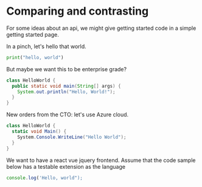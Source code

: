 # Comparing and contrasting

For some ideas about an api, we might give getting started code in a simple getting started page.

In a pinch, let's hello that world.

```py
print("hello, world")
```

But maybe we want this to be enterprise grade?

```java
class HelloWorld {
  public static void main(String[] args) {
    System.out.println("Hello, World!"); 
  }
}
```

New orders from the CTO: let's use Azure cloud.
```cs
class HelloWorld {
  static void Main() {
    System.Console.WriteLine("Hello World");
  }
}
```

We want to have a react vue jquery frontend. Assume that the code sample below has a testable extension as the language

```js
console.log('Hello, world");
```
